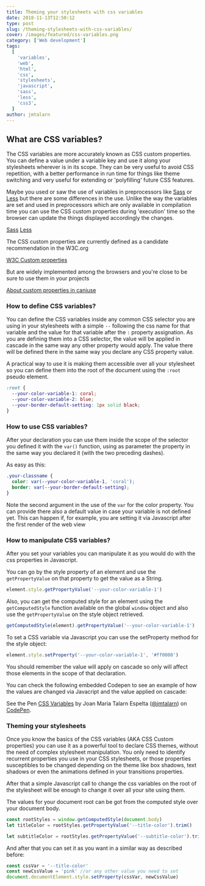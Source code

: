 ```yaml
---
title: Theming your stylesheets with css variables
date: 2018-11-13T12:50:12
type: post
slug: /theming-stylesheets-with-css-variables/
cover: /images/featured/css-variables.png
category: ['Web development']
tags:
  [
    'variables',
    'web',
    'html',
    'css',
    'stylesheets',
    'javascript',
    'sass',
    'less',
    'css3',
  ]
author: jmtalarn
---
```


## What are CSS variables?

The CSS variables are more accurately known as CSS custom properties. You can define a value under a variable key and use it along your stylesheets wherever is in its scope.
They can be very useful to avoid CSS repetition, with a better performance in run time for things like theme switching and very useful for extending or 'polyfilling' future CSS features.

<!--more-->

Maybe you used or saw the use of variables in preprocessors like <a href="https://sass-lang.com/" target="_blank">Sass</a> or <a href="http://lesscss.org/" target="_blank">Less</a> but there are some differences in the use.
Unlike the way the variables are set and used in preprocessors which are only available in compilation time you can use the CSS custom properties during 'execution' time so the browser can update the things displayed accordingly the changes.

<a href="https://sass-lang.com/" class="card-preview" target="_blank">Sass</a>
<a href="http://lesscss.org/" class="card-preview" target="_blank">Less</a>

The CSS custom properties are currently defined as a candidate recommendation in the W3C.org

<a href="https://www.w3.org/TR/css-variables/" class="card-preview" target="_blank">W3C Custom properties</a>

But are widely implemented among the browsers and you're close to be sure to use them in your projects

<a href="https://www.caniuse.com/#search=css%20variables" class="card-preview" target="_blank">About custom properties in caniuse</a>

<h3>How to define CSS variables?</h3>
You can define the CSS variables inside any common CSS selector you are using in your stylesheets with a simple <code>--</code> following the css name for that variable and the value for that variable after the <code>:</code> property assignation.
As you are defining them into a CSS selector, the value will be applied in cascade in the same way any other property would apply. The value there will be defined there in the same way you declare any CSS property value.

A practical way to use it is making them accessible over all your stylesheet so you can define them into the root of the document using the <code>:root</code> pseudo element.

```css
:root {
  --your-color-variable-1: coral;
  --your-color-variable-2: blue;
  --your-border-default-setting: 1px solid black;
}
```

<h3>How to use CSS variables?</h3>
After your declaration you can use them inside the scope of the selector you defined it with the <code>var()</code> function, using as parameter the property in the same way you declared it (with the two preceding dashes).

As easy as this:

```css
.your-classname {
  color: var(--your-color-variable-1, 'coral');
  border: var(--your-border-default-setting);
}
```

Note the second argument in the use of the <code>var</code> for the color property. You can provide there also a default value in case your variable is not defined yet. This can happen if, for example, you are setting it via Javascript after the first render of the web view

<h3>How to manipulate CSS variables?</h3>
After you set your variables you can manipulate it as you would do with the css properties in Javascript.

You can go by the style property of an element and use the <code>getPropertyValue</code> on that property to get the value as a String.

```javascript
element.style.getPropertyValue('--your-color-variable-1')
```

Also, you can get the computed style for an element using the <code>getComputedStyle</code> function available on the global <code>window</code> object and also use the <code>getPropertyValue</code> on the style object retrieved.

```javascript
getComputedStyle(element).getPropertyValue('--your-color-variable-1')
```

To set a CSS variable via Javascript you can use the setProperty method for the style object:

```javascript
element.style.setProperty('--your-color-variable-1', '#ff0000')
```

You should remember the value will apply on cascade so only will affect those elements in the scope of that declaration.

You can check the following embedded Codepen to see an example of how the values are changed via Javacript and the value applied on cascade:

<p data-height="720" data-theme-id="light" data-slug-hash="ERLRyO" data-default-tab="result" data-user="jmtalarn" data-pen-title="CSS Variables" class="codepen">See the Pen <a href="https://codepen.io/jmtalarn/pen/ERLRyO/">CSS Variables</a> by Joan Maria Talarn Espelta (<a href="https://codepen.io/jmtalarn">@jmtalarn</a>) on <a href="https://codepen.io">CodePen</a>.</p>
<script async src="https://static.codepen.io/assets/embed/ei.js"></script>

<h3>Theming your stylesheets</h3>
Once you know the basics of the CSS variables (AKA CSS Custom properties) you can use it as a powerful tool to declare CSS themes, without the need of complex stylesheet manipulation. You only need to identify recurrent properties you use in your CSS stylesheets, or those properties susceptibles to be changed depending on 
the theme like box shadows, text shadows or even the animations defined in your transitions properties.

After that a simple Javascript call to change the css variables on the root of the stylesheet will be enough to change it over all your site using them.

The values for your document root can be got from the computed style over your document body.

```javascript
const rootStyles = window.getComputedStyle(document.body)
let titleColor = rootStyles.getPropertyValue('--title-color').trim()

let subtitleColor = rootStyles.getPropertyValue('--subtitle-color').trim()
```

And after that you can set it as you want in a similar way as described before:

```javascript
const cssVar = '--title-color'
const newCssValue = 'pink' //or any other value you need to set
document.documentElement.style.setProperty(cssVar, newCssValue)
```
